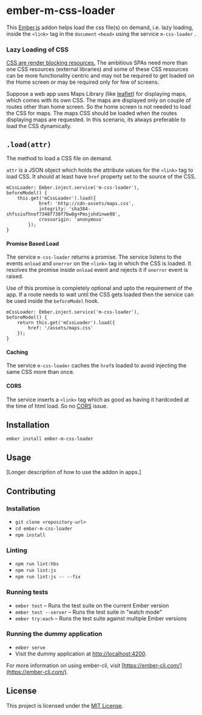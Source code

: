 ember-m-css-loader
==============================================================================

This [Ember.js](https://emberjs.com/) addon helps load the css file(s) on demand, i.e. lazy loading, inside the `<link>` tag in the `document` `<head>` using the service `m-css-loader` .

### Lazy Loading of CSS

[CSS are render blocking resources.](https://developers.google.com/web/fundamentals/performance/critical-rendering-path/render-blocking-css) The ambitious SPAs need more than one CSS resources (external libraries) and some of these CSS resources can be more functionality centric and may not be required to get loaded on the Home screen or may be required only for few of screens. 

Suppose a web app uses Maps Library (like [leaflet](https://leafletjs.com)) for displaying maps, which comes with its own CSS. The maps are displayed only on couple of routes other than home screen. So the home screen is not needed to load the CSS for maps. The maps CSS should be loaded when the routes displaying maps are requested. In this scenario, its always preferable to load the CSS dynamically.

## `.load(attr)`

The method to load a CSS file on demand.

`attr` is a JSON object which holds the attribute values for the `<link>` tag to load CSS. It should at least have `href` property set to the source of the CSS. 

	mCssLoader: Ember.inject.service('m-css-loader'), 
	beforeModel() {
        this.get('mCssLoader').load({
                href: 'http://cdn-assets/maps.css',
                integrity: 'sha384-shfssiufhnof7348f738f7bw8g+Pmsjshdinwe98',
                crossorigin: 'anonymous'
            });
    }

#### Promise Based Load

The service `m-css-loader` returns a promise. The service listens to the events `onload` and `onerror` on the `<link>` tag in which the CSS is loaded. It resolves the promise inside `onload` event and rejects it if `onerror` event is raised. 

Use of this promise is completely optional and upto the requirement of the app. If a route needs to wait until the CSS gets loaded then the service can be used inside the `beforeModel` hook.
	
	mCssLoader: Ember.inject.service('m-css-loader'), 
	beforeModel() {
		return this.get('mCssLoader').load({
			href: '/assets/maps.css'
		});
	}

#### Caching

The service `m-css-loader` caches the `href`s loaded to avoid injecting the same CSS more than once.

#### CORS

The service inserts a `<link>` tag which as good as having it hardcoded at the time of html load. So no [CORS](https://developer.mozilla.org/en-US/docs/Web/HTTP/Access_control_CORS) issue.

Installation
------------------------------------------------------------------------------

```
ember install ember-m-css-loader
```


Usage
------------------------------------------------------------------------------

[Longer description of how to use the addon in apps.]


Contributing
------------------------------------------------------------------------------

### Installation

* `git clone <repository-url>`
* `cd ember-m-css-loader`
* `npm install`

### Linting

* `npm run lint:hbs`
* `npm run lint:js`
* `npm run lint:js -- --fix`

### Running tests

* `ember test` – Runs the test suite on the current Ember version
* `ember test --server` – Runs the test suite in "watch mode"
* `ember try:each` – Runs the test suite against multiple Ember versions

### Running the dummy application

* `ember serve`
* Visit the dummy application at [http://localhost:4200](http://localhost:4200).

For more information on using ember-cli, visit [https://ember-cli.com/](https://ember-cli.com/).

License
------------------------------------------------------------------------------

This project is licensed under the [MIT License](LICENSE.md).
